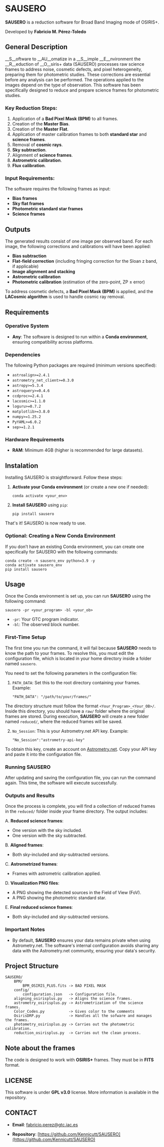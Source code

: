 # SAUSERO

__SAUSERO__ is a reduction software for Broad Band Imaging mode of OSIRIS+.

Developed by __Fabricio M. Pérez-Toledo__

## General Description

__S__oftware to __AU__omatize in a __S__imple __E__nvironment the __R__eduction of __O__siris+ data (SAUSERO) processes raw science frames to address noise, cosmetic defects, and pixel heterogeneity, preparing them for photometric studies. These corrections are essential before any analysis can be performed. The operations applied to the images depend on the type of observation. This software has been specifically designed to reduce and prepare science frames for photometric studies.

### Key Reduction Steps:

1. Application of a __Bad Pixel Mask (BPM)__ to all frames.
2. Creation of the __Master Bias__.
3. Creation of the __Master Flat__.
4. Application of master calibration frames to both __standard star__ and __science frames__.
5. Removal of __cosmic rays__.
6. __Sky subtraction__.
7. Alignment of __science frames__.
8. __Astrometric calibration__.
9. __Flux calibration__.

### Input Requirements:

The software requires the following frames as input:

- __Bias frames__
- __Sky flat frames__
- __Photometric standard star frames__
- __Science frames__

## Outputs

The generated results consist of one image per observed band. For each image, the following corrections and calibrations will have been applied:

- __Bias subtraction__
- __Flat-field correction__ (including fringing correction for the Sloan z band, if applicable)
- __Image alignment and stacking__
- __Astrometric calibration__
- __Photometric calibration__ (estimation of the zero-point, ZP ± error)

To address cosmetic defects, a __Bad Pixel Mask (BPM)__ is applied, and the __LACosmic algorithm__ is used to handle cosmic ray removal.

## Requirements

### Operative System
- __Any__: The software is designed to run within a __Conda environment__, ensuring compatibility across platforms.

### Dependencies
The following Python packages are required (minimum versions specified):

-  `astroalign>=2.4.1`
-  `astrometry_net_client>=0.3.0`
-  `astropy>=5.3.4`
-  `astroquery>=0.4.6`
-  `ccdproc>=2.4.1`
-  `lacosmic>=1.1.0`
-  `loguru>=0.7.2`
-  `matplotlib>=3.8.0`
-  `numpy>=1.25.2`
-  `PyYAML>=6.0.2`
-  `sep>=1.2.1`

### Hardware Requirements
- __RAM__: Minimum 4GB (higher is recommended for large datasets).

## Instalation

Installing SAUSERO is straightforward. Follow these steps:

1. __Activate your Conda environment__ (or create a new one if needed):
    ```
    conda activate <your_env>

2. __Install SAUSERO__ using `pip`:
    ```
    pip install sausero

That's it! SAUSERO is now ready to use.

### Optional: Creating a New Conda Environment

If you don’t have an existing Conda environment, you can create one specifically for SAUSERO with the following commands:

    conda create -n sausero_env python=3.9 -y
    conda activate sausero_env
    pip install sausero

## Usage

Once the Conda environment is set up, you can run __SAUSERO__ using the following command:

    sausero -pr <your_program> -bl <your_ob>

- `-pr`: Your GTC program indicator.
- `-bl`: The observed block number.

### First-Time Setup

The first time you run the command, it will fail because __SAUSERO__ needs to know the path to your frames.
To resolve this, you must edit the configuration file, which is located in your home directory inside 
a folder named `sausero`.

You need to set the following parameters in the configuration file:

1. `PATH_DATA`: Set this to the root directory containing your frames. Example:

    ```
    "PATH_DATA": "/path/to/your/frames/"

The directory structure must follow the format `<Your_Program>_<Your_OB>/`. Inside this directory, you should have 
a `raw/` folder where the original frames are stored. During execution, __SAUSERO__ will create a new folder named 
`reduced/`, where the reduced frames will be saved.

2. `No_Session`: This is your Astrometry.net API key. Example:

    ```
    "No_Session":"astrometry-api-key"

To obtain this key, create an account on [Astrometry.net](https://nova.astrometry.net/). Copy your API key and paste it into the configuration file.

### Running SAUSERO

After updating and saving the configuration file, you can run the command again. This time, the software will execute successfully.

### Outputs and Results

Once the process is complete, you will find a collection of reduced frames in the `reduced/` folder inside your frame 
directory. The output includes:

A. __Reduced science frames__:
- One version with the sky included.
- One version with the sky subtracted.

B. __Aligned frames__:
- Both sky-included and sky-subtracted versions.

C. __Astrometrized frames__:
- Frames with astrometric calibration applied.

D. __Visualization PNG files__:
- A PNG showing the detected sources in the Field of View (FoV).
- A PNG showing the photometric standard star.

E. __Final reduced science frames__:
- Both sky-included and sky-subtracted versions.


### Important Notes

- By default, __SAUSERO__ ensures your data remains private when using Astrometry.net. The software's internal configuration avoids sharing any data with the Astrometry.net community, ensuring your data's security.

## Project Structure

    SAUSERO/
        BPM/
            BPM_OSIRIS_PLUS.fits -> BAD PIXEL MASK
        config/
            configuration.json   -> Configuration file.
        aligning_osirisplus.py   -> Aligns the science frames. 
        astrometry_osirisplus.py -> Astrometrization of the science frames.
        Color_Codes.py           -> Gives color to the comments
        OsirisDRP.py             -> Handles all the sofware and manages the frames. 
        photometry_osirisplus.py -> Carries out the photometric calibration.
        reduction_osirisplus.py  -> Carries out the clean process.

## Note about the frames

The code is designed to work with __OSIRIS+__ frames. They must be in __FITS__ format.

## LICENSE

This software is under __GPL v3.0__ license. More information is available in the
repository.

## CONTACT

- __Email__: [fabricio.perez@gtc.iac.es](fabricio.perez@gtc.iac.es)

- __Repository__: [https://github.com/Kennicutt/SAUSERO](https://github.com/Kennicutt/SAUSERO)